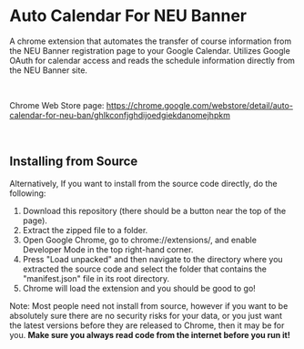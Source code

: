 # Auto Calendar For NEU Banner
A chrome extension that automates the transfer of course information from the NEU Banner registration page to your Google Calendar. Utilizes Google OAuth for calendar access and reads the schedule information directly from the NEU Banner site.

<br />

Chrome Web Store page: https://chrome.google.com/webstore/detail/auto-calendar-for-neu-ban/ghlkconfjghdijoedgiekdanomejhpkm

<br />

## Installing from Source

Alternatively, If you want to install from the source code directly, do the following:
1) Download this repository (there should be a button near the top of the page).
2) Extract the zipped file to a folder.
3) Open Google Chrome, go to chrome://extensions/, and enable Developer Mode in the top right-hand corner.
4) Press "Load unpacked" and then navigate to the directory where you extracted the source code and select the folder that contains the "manifest.json" file in its root directory.
5) Chrome will load the extension and you should be good to go!

Note: Most people need not install from source, however if you want to be absolutely sure there are no security risks for your data, or you just want the latest versions before they are released to Chrome, then it may be for you. **Make sure you always read code from the internet before you run it!** 
